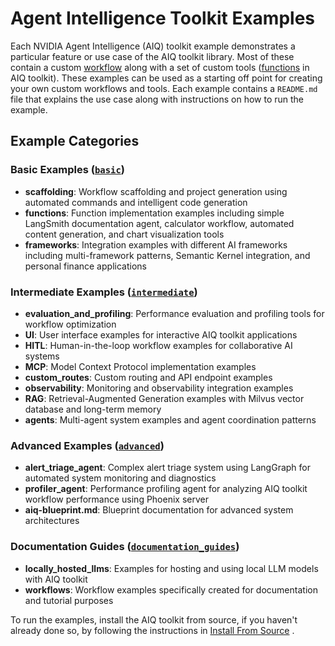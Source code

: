 <!--
SPDX-FileCopyrightText: Copyright (c) 2025, NVIDIA CORPORATION & AFFILIATES. All rights reserved.
SPDX-License-Identifier: Apache-2.0

Licensed under the Apache License, Version 2.0 (the "License");
you may not use this file except in compliance with the License.
You may obtain a copy of the License at

http://www.apache.org/licenses/LICENSE-2.0

Unless required by applicable law or agreed to in writing, software
distributed under the License is distributed on an "AS IS" BASIS,
WITHOUT WARRANTIES OR CONDITIONS OF ANY KIND, either express or implied.
See the License for the specific language governing permissions and
limitations under the License.
-->

# Agent Intelligence Toolkit Examples

Each NVIDIA Agent Intelligence (AIQ) toolkit example demonstrates a particular feature or use case of the AIQ toolkit library. Most of these contain a custom [workflow](../docs/source/tutorials/index.md) along with a set of custom tools ([functions](../docs/source/workflows/functions/index.md) in AIQ toolkit). These examples can be used as a starting off point for creating your own custom workflows and tools. Each example contains a `README.md` file that explains the use case along with instructions on how to run the example.

## Example Categories

### Basic Examples ([`basic`](basic/))
- **scaffolding**: Workflow scaffolding and project generation using automated commands and intelligent code generation
- **functions**: Function implementation examples including simple LangSmith documentation agent, calculator workflow, automated content generation, and chart visualization tools
- **frameworks**: Integration examples with different AI frameworks including multi-framework patterns, Semantic Kernel integration, and personal finance applications

### Intermediate Examples ([`intermediate`](intermediate/))
- **evaluation_and_profiling**: Performance evaluation and profiling tools for workflow optimization
- **UI**: User interface examples for interactive AIQ toolkit applications
- **HITL**: Human-in-the-loop workflow examples for collaborative AI systems
- **MCP**: Model Context Protocol implementation examples
- **custom_routes**: Custom routing and API endpoint examples
- **observability**: Monitoring and observability integration examples
- **RAG**: Retrieval-Augmented Generation examples with Milvus vector database and long-term memory
- **agents**: Multi-agent system examples and agent coordination patterns

### Advanced Examples ([`advanced`](advanced/))
- **alert_triage_agent**: Complex alert triage system using LangGraph for automated system monitoring and diagnostics
- **profiler_agent**: Performance profiling agent for analyzing AIQ toolkit workflow performance using Phoenix server
- **aiq-blueprint.md**: Blueprint documentation for advanced system architectures

### Documentation Guides ([`documentation_guides`](documentation_guides/))
- **locally_hosted_llms**: Examples for hosting and using local LLM models with AIQ toolkit
- **workflows**: Workflow examples specifically created for documentation and tutorial purposes

To run the examples, install the AIQ toolkit from source, if you haven't already done so, by following the instructions in  [Install From Source](../docs/source/quick-start/installing.md#install-from-source) .
